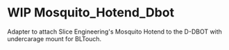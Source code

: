 # WIP Mosquito_Hotend_Dbot

Adapter to attach Slice Engineering's Mosquito Hotend to the D-DBOT with undercarage mount for BLTouch.
